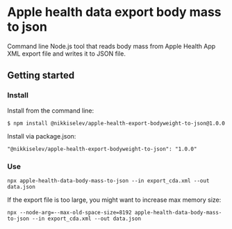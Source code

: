 # Apple health data export body mass to json
Command line Node.js tool that reads body mass from Apple Health App XML export file and writes it to JSON file. 

## Getting started

### Install

Install from the command line:

`$ npm install @nikkiselev/apple-health-export-bodyweight-to-json@1.0.0`

Install via package.json:

`"@nikkiselev/apple-health-export-bodyweight-to-json": "1.0.0"`

### Use

`npx apple-health-data-body-mass-to-json --in export_cda.xml --out data.json`

If the export file is too large, you might want to increase max memory size:

`npx --node-arg=--max-old-space-size=8192 apple-health-data-body-mass-to-json --in export_cda.xml --out data.json`
